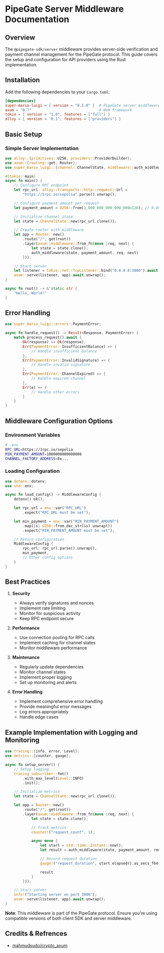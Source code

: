 # PipeGate Server Middleware Documentation

## Overview

The `@pipegate-sdk/server` middleware provides server-side verification and payment channel management for the PipeGate protocol. This guide covers the setup and configuration for API providers using the Rust implementation.

## Installation

Add the following dependencies to your `Cargo.toml`:

```toml
[dependencies]
super-mario-luigi = { version = "0.1.0" }  # PipeGate server middleware
axum = "0.7"                               # Web framework
tokio = { version = "1.0", features = ["full"] }
alloy = { version = "0.1", features = ["providers"] }
```

## Basic Setup

### Simple Server Implementation

```rust
use alloy::{primitives::U256, providers::ProviderBuilder};
use axum::{routing::get, Router};
use super_mario_luigi::{channel::ChannelState, middleware::auth_middleware};

#[tokio::main]
async fn main() {
    // Configure RPC endpoint
    let rpc_url: alloy::transports::http::reqwest::Url =
        "https://1rpc.io/sepolia".parse().unwrap();

    // Configure payment amount per request
    let payment_amount = U256::from(1_000_000_000_000_000u128); // 0.001 ETH

    // Initialize channel state
    let state = ChannelState::new(rpc_url.clone());

    // Create router with middleware
    let app = Router::new()
        .route("/", get(root))
        .layer(axum::middleware::from_fn(move |req, next| {
            let state = state.clone();
            auth_middleware(state, payment_amount, req, next)
        }));

    // Start server
    let listener = tokio::net::TcpListener::bind("0.0.0.0:3000").await.unwrap();
    axum::serve(listener, app).await.unwrap();
}

async fn root() -> &'static str {
    "Hello, World!"
}
```

## Error Handling

```rust
use super_mario_luigi::errors::PaymentError;

async fn handle_request() -> Result<Response, PaymentError> {
    match process_request().await {
        Ok(response) => Ok(response),
        Err(PaymentError::InsufficientBalance) => {
            // Handle insufficient balance
        },
        Err(PaymentError::InvalidSignature) => {
            // Handle invalid signature
        },
        Err(PaymentError::ChannelExpired) => {
            // Handle expired channel
        },
        Err(e) => {
            // Handle other errors
        }
    }
}
```

## Middleware Configuration Options

### Environment Variables

```bash
# .env
RPC_URL=https://1rpc.io/sepolia
MIN_PAYMENT_AMOUNT=1000000000000000
CHANNEL_FACTORY_ADDRESS=0x...
```

### Loading Configuration

```rust
use dotenv::dotenv;
use std::env;

async fn load_config() -> MiddlewareConfig {
    dotenv().ok();

    let rpc_url = env::var("RPC_URL")
        .expect("RPC_URL must be set");

    let min_payment = env::var("MIN_PAYMENT_AMOUNT")
        .map(|s| U256::from_dec_str(&s).unwrap())
        .expect("MIN_PAYMENT_AMOUNT must be set");

    // Return configuration
    MiddlewareConfig {
        rpc_url: rpc_url.parse().unwrap(),
        min_payment,
        // Other config options
    }
}
```

## Best Practices

1. **Security**

   - Always verify signatures and nonces
   - Implement rate limiting
   - Monitor for suspicious activity
   - Keep RPC endpoint secure

2. **Performance**

   - Use connection pooling for RPC calls
   - Implement caching for channel states
   - Monitor middleware performance

3. **Maintenance**

   - Regularly update dependencies
   - Monitor channel states
   - Implement proper logging
   - Set up monitoring and alerts

4. **Error Handling**
   - Implement comprehensive error handling
   - Provide meaningful error messages
   - Log errors appropriately
   - Handle edge cases

## Example Implementation with Logging and Monitoring

```rust
use tracing::{info, error, Level};
use metrics::{counter, gauge};

async fn setup_server() {
    // Setup logging
    tracing_subscriber::fmt()
        .with_max_level(Level::INFO)
        .init();

    // Initialize metrics
    let state = ChannelState::new(rpc_url.clone());

    let app = Router::new()
        .route("/", get(root))
        .layer(axum::middleware::from_fn(move |req, next| {
            let state = state.clone();

            // Track metrics
            counter!("request_count", 1);

            async move {
                let start = std::time::Instant::now();
                let result = auth_middleware(state, payment_amount, req, next).await;

                // Record request duration
                gauge!("request_duration", start.elapsed().as_secs_f64());

                result
            }
        }));

    // Start server
    info!("Starting server on port 3000");
    axum::serve(listener, app).await.unwrap();
}
```

**Note**: This middleware is part of the PipeGate protocol. Ensure you're using compatible versions of both client SDK and server middleware.

## Credits & Refrences

- [mahmudsudo/crypto_axum](https://github.com/mahmudsudo/crypto_axum)
